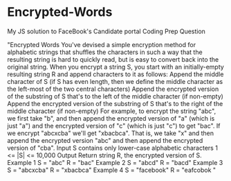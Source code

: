 # Encrypted-Words
My JS solution to FaceBook's Candidate portal Coding Prep Question


"Encrypted Words
You've devised a simple encryption method for alphabetic strings that shuffles the characters in such a way that the resulting string is hard to quickly read, but is easy to convert back into the original string.
When you encrypt a string S, you start with an initially-empty resulting string R and append characters to it as follows:
Append the middle character of S (if S has even length, then we define the middle character as the left-most of the two central characters)
Append the encrypted version of the substring of S that's to the left of the middle character (if non-empty)
Append the encrypted version of the substring of S that's to the right of the middle character (if non-empty)
For example, to encrypt the string "abc", we first take "b", and then append the encrypted version of "a" (which is just "a") and the encrypted version of "c" (which is just "c") to get "bac".
If we encrypt "abcxcba" we'll get "xbacbca". That is, we take "x" and then append the encrypted version "abc" and then append the encrypted version of "cba".
Input
S contains only lower-case alphabetic characters
1 <= |S| <= 10,000
Output
Return string R, the encrypted version of S.
Example 1
S = "abc"
R = "bac"
Example 2
S = "abcd"
R = "bacd"
Example 3
S = "abcxcba"
R = "xbacbca"
Example 4
S = "facebook"
R = "eafcobok "
